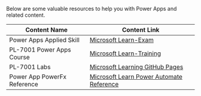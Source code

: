 Below are some valuable resources to help you with Power Apps and related content.

| Content Name                                   | Content Link                                                                 |
|-----------------------------------------------|------------------------------------------------------------------------------|
| Power Apps Applied Skill | [Microsoft Learn-Exam](https://learn.microsoft.com/en-us/credentials/applied-skills/create-manage-canvas-apps-power-apps/) |
| PL-7001 Power Apps Course                                  | [Microsoft Learn-Training](https://learn.microsoft.com/en-us/training/paths/create-manage-canvas-apps-power-apps/) |
| PL-7001 Labs                                    | [Microsoft Learning GitHub Pages](https://microsoftlearning.github.io/PL-7001-Create-and-manage-canvas-apps-with-Power-Apps/) |
| Power App PowerFx Reference                                    | [Microsoft Learn Power Automate Reference](https://learn.microsoft.com/en-us/power-platform/power-fx/overview) |
